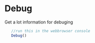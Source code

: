 # Debug

Get a lot information for debuging
```javascript
   //run this in the webbrowser console
   Debug()
````
